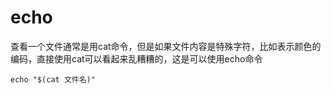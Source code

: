 # echo

查看一个文件通常是用cat命令，但是如果文件内容是特殊字符，比如表示颜色的编码，直接使用cat可以看起来乱糟糟的，这是可以使用echo命令

```
echo "$(cat 文件名)"
```
